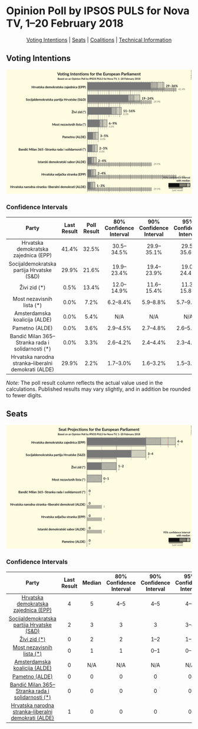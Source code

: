 # Opinion Poll by IPSOS PULS for Nova TV, 1–20 February 2018

<p align="center"><a href="#voting-intentions">Voting Intentions</a> | <a href="#seats">Seats</a> | <a href="#coalitions">Coalitions</a> | <a href="#technical-information">Technical Information</a></p>

## Voting Intentions

![Graph with voting intentions not yet produced](2018-02-20-IPSOSPULS.png "Voting Intentions")

### Confidence Intervals

| Party | Last Result | Poll Result | 80% Confidence Interval | 90% Confidence Interval | 95% Confidence Interval | 99% Confidence Interval |
|:-----:|:-----------:|:-----------:|:-----------------------:|:-----------------------:|:-----------------------:|:-----------------------:|
| Hrvatska demokratska zajednica (EPP) | 41.4% | 32.5% | 30.5–34.5% |29.9–35.1% |29.5–35.6% |28.5–36.6% |
| Socijaldemokratska partija Hrvatske (S&D) | 29.9% | 21.6% | 19.9–23.4% |19.4–23.9% |19.0–24.4% |18.2–25.3% |
| Živi zid (*) | 0.5% | 13.4% | 12.0–14.9% |11.6–15.4% |11.3–15.8% |10.7–16.6% |
| Most nezavisnih lista (*) | 0.0% | 7.2% | 6.2–8.4% |5.9–8.8% |5.7–9.1% |5.2–9.7% |
| Amsterdamska koalicija (ALDE) | 0.0% | 5.4% | N/A |N/A |N/A |N/A |
| Pametno (ALDE) | 0.0% | 3.6% | 2.9–4.5% |2.7–4.8% |2.6–5.0% |2.3–5.5% |
| Bandić Milan 365–Stranka rada i solidarnosti (*) | 0.0% | 3.3% | 2.6–4.2% |2.4–4.4% |2.3–4.6% |2.0–5.1% |
| Hrvatska narodna stranka–liberalni demokrati (ALDE) | 29.9% | 2.2% | 1.7–3.0% |1.6–3.2% |1.5–3.5% |1.2–3.9% |

*Note:* The poll result column reflects the actual value used in the calculations. Published results may vary slightly, and in addition be rounded to fewer digits.

## Seats

![Graph with seats not yet produced](2018-02-20-IPSOSPULS-seats.png "Seats")

### Confidence Intervals

| Party | Last Result | Median | 80% Confidence Interval | 90% Confidence Interval | 95% Confidence Interval | 99% Confidence Interval |
|:-----:|:-----------:|:------:|:-----------------------:|:-----------------------:|:-----------------------:|:-----------------------:|
| <a href="#hrvatska-demokratska-zajednica-(epp)">Hrvatska demokratska zajednica (EPP)</a> | 4 | 5 | 4–5 |4–5 |4–6 |4–6 |
| <a href="#socijaldemokratska-partija-hrvatske-(s&d)">Socijaldemokratska partija Hrvatske (S&D)</a> | 2 | 3 | 3 |3 |3–4 |2–4 |
| <a href="#živi-zid-(*)">Živi zid (*)</a> | 0 | 2 | 2 |1–2 |1–2 |1–2 |
| <a href="#most-nezavisnih-lista-(*)">Most nezavisnih lista (*)</a> | 0 | 1 | 1 |0–1 |0–1 |0–1 |
| <a href="#amsterdamska-koalicija-(alde)">Amsterdamska koalicija (ALDE)</a> | 0 | N/A | N/A |N/A |N/A |N/A |
| <a href="#pametno-(alde)">Pametno (ALDE)</a> | 0 | 0 | 0 |0 |0 |0 |
| <a href="#bandić-milan-365–stranka-rada-i-solidarnosti-(*)">Bandić Milan 365–Stranka rada i solidarnosti (*)</a> | 0 | 0 | 0 |0 |0 |0 |
| <a href="#hrvatska-narodna-stranka–liberalni-demokrati-(alde)">Hrvatska narodna stranka–liberalni demokrati (ALDE)</a> | 1 | 0 | 0 |0 |0 |0 |

